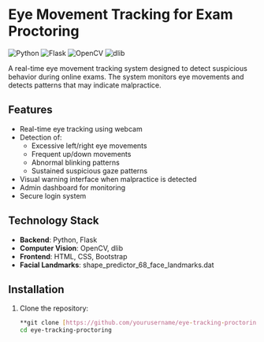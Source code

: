 # Eye Movement Tracking for Exam Proctoring

![Python](https://img.shields.io/badge/python-3.8%2B-blue)
![Flask](https://img.shields.io/badge/flask-2.0%2B-lightgrey)
![OpenCV](https://img.shields.io/badge/opencv-4.5%2B-orange)
![dlib](https://img.shields.io/badge/dlib-19.22%2B-green)

A real-time eye movement tracking system designed to detect suspicious behavior during online exams. The system monitors eye movements and detects patterns that may indicate malpractice.

## Features

- Real-time eye tracking using webcam
- Detection of:
  - Excessive left/right eye movements
  - Frequent up/down movements
  - Abnormal blinking patterns
  - Sustained suspicious gaze patterns
- Visual warning interface when malpractice is detected
- Admin dashboard for monitoring
- Secure login system

## Technology Stack

- **Backend**: Python, Flask
- **Computer Vision**: OpenCV, dlib
- **Frontend**: HTML, CSS, Bootstrap
- **Facial Landmarks**: shape_predictor_68_face_landmarks.dat

## Installation

1. Clone the repository:
   ```bash
   **git clone [https://github.com/yourusername/eye-tracking-proctoring.git**](https://github.com/Sureshmathav2004/Cheating-Detection-using-Eye-ball-Gazing.git)
   cd eye-tracking-proctoring
